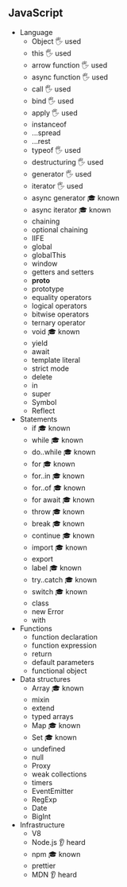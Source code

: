 ## JavaScript

- Language
  - Object 🖐️ used
  - this 🖐️ used
  - arrow function 🖐️ used
  - async function 🖐️ used
  - call 🖐️ used
  - bind 🖐️ used
  - apply 🖐️ used
  - instanceof
  - ...spread
  - ...rest
  - typeof 🖐️ used
  - destructuring 🖐️ used
  - generator 🖐️ used
  - iterator 🖐️ used
  - async generator 🎓 known
  - async iterator 🎓 known
  - chaining
  - optional chaining
  - IIFE
  - global
  - globalThis
  - window
  - getters and setters
  - __proto__
  - prototype
  - equality operators
  - logical operators
  - bitwise operators
  - ternary operator
  - void 🎓 known
  - yield
  - await
  - template literal
  - strict mode
  - delete
  - in
  - super
  - Symbol
  - Reflect
- Statements
  - if 🎓 known
  - while 🎓 known
  - do..while 🎓 known
  - for 🎓 known
  - for..in 🎓 known
  - for..of 🎓 known
  - for await 🎓 known
  - throw 🎓 known
  - break 🎓 known
  - continue 🎓 known
  - import 🎓 known
  - export  
  - label 🎓 known
  - try..catch 🎓 known
  - switch 🎓 known
  - class
  - new Error
  - with
- Functions
  - function declaration
  - function expression
  - return
  - default parameters
  - functional object
- Data structures
  - Array 🎓 known
  - mixin
  - extend
  - typed arrays
  - Map 🎓 known
  - Set 🎓 known
  - undefined
  - null
  - Proxy
  - weak collections
  - timers
  - EventEmitter
  - RegExp
  - Date
  - BigInt
- Infrastructure
  - V8
  - Node.js 👂 heard
  - npm 🎓 known
  - prettier
  - MDN 👂 heard
